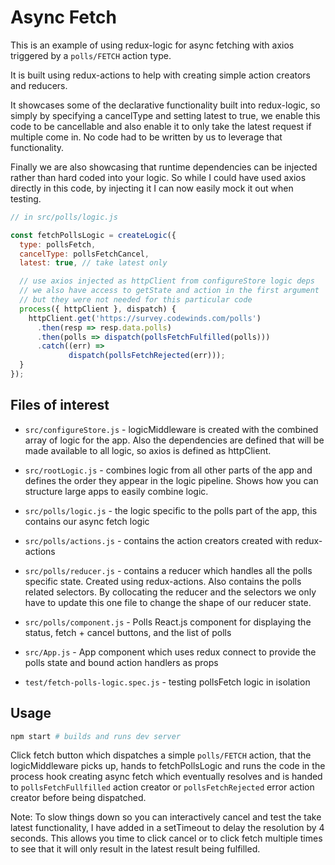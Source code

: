 # Async Fetch

This is an example of using redux-logic for async fetching with axios triggered by a `polls/FETCH` action type.

It is built using redux-actions to help with creating simple action creators and reducers.

It showcases some of the declarative functionality built into redux-logic, so simply by specifying a cancelType and setting latest to true, we enable this code to be cancellable and also enable it to only take the latest request if multiple come in. No code had to be written by us to leverage that functionality.

Finally we are also showcasing that runtime dependencies can be injected rather than hard coded into your logic. So while I could have used axios directly in this code, by injecting it I can now easily mock it out when testing.


```js
// in src/polls/logic.js

const fetchPollsLogic = createLogic({
  type: pollsFetch,
  cancelType: pollsFetchCancel,
  latest: true, // take latest only

  // use axios injected as httpClient from configureStore logic deps
  // we also have access to getState and action in the first argument
  // but they were not needed for this particular code
  process({ httpClient }, dispatch) {
    httpClient.get('https://survey.codewinds.com/polls')
      .then(resp => resp.data.polls)
      .then(polls => dispatch(pollsFetchFulfilled(polls)))
      .catch((err) =>
             dispatch(pollsFetchRejected(err)));
  }
});
```

## Files of interest

 - `src/configureStore.js` - logicMiddleware is created with the combined array of logic for the app. Also the dependencies are defined that will be made available to all logic, so axios is defined as httpClient.

 - `src/rootLogic.js` - combines logic from all other parts of the app and defines the order they appear in the logic pipeline. Shows how you can structure large apps to easily combine logic.

 - `src/polls/logic.js` - the logic specific to the polls part of the app, this contains our async fetch logic

 - `src/polls/actions.js` - contains the action creators created with redux-actions

 - `src/polls/reducer.js` - contains a reducer which handles all the polls specific state. Created using redux-actions. Also contains the polls related selectors. By collocating the reducer and the selectors we only have to update this one file to change the shape of our reducer state.

 - `src/polls/component.js` - Polls React.js component for displaying the status, fetch + cancel buttons, and the list of polls

 - `src/App.js` - App component which uses redux connect to provide the polls state and bound action handlers as props

 - `test/fetch-polls-logic.spec.js` - testing pollsFetch logic in isolation

## Usage

```bash
npm start # builds and runs dev server
```

Click fetch button which dispatches a simple `polls/FETCH` action, that the logicMiddleware picks up, hands to fetchPollsLogic and runs the code in the process hook creating async fetch which eventually resolves and is handed to `pollsFetchFullfilled` action creator or `pollsFetchRejected` error action creator before being dispatched.

Note: To slow things down so you can interactively cancel and test the take latest functionality, I have added in a setTimeout to delay the resolution by 4 seconds. This allows you time to click cancel or to click fetch multiple times to see that it will only result in the latest result being fulfilled.
